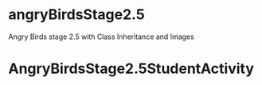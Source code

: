 # angryBirdsStage2.5
Angry Birds stage 2.5 with Class Inheritance and Images
# AngryBirdsStage2.5StudentActivity

